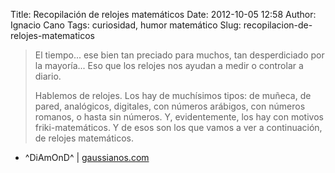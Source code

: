 Title: Recopilación de relojes matemáticos
Date: 2012-10-05 12:58
Author: Ignacio Cano
Tags: curiosidad, humor matemático
Slug: recopilacion-de-relojes-matematicos

> El tiempo... ese bien tan preciado para muchos, tan desperdiciado por
> la mayoría... Eso que los relojes nos ayudan a medir o controlar a
> diario.
>
> Hablemos de relojes. Los hay de muchísimos tipos: de muñeca, de pared,
> analógicos, digitales, con números arábigos, con números romanos, o
> hasta sin números. Y, evidentemente, los hay con motivos
> friki-matemáticos. Y de esos son los que vamos a ver a continuación,
> de relojes matemáticos.

- ^DiAmOnD^ | [gaussianos.com][]

  [gaussianos.com]: http://gaussianos.com/curiosos-relojes-matematicos/
    "Recopilación de relojes matemáticos"
